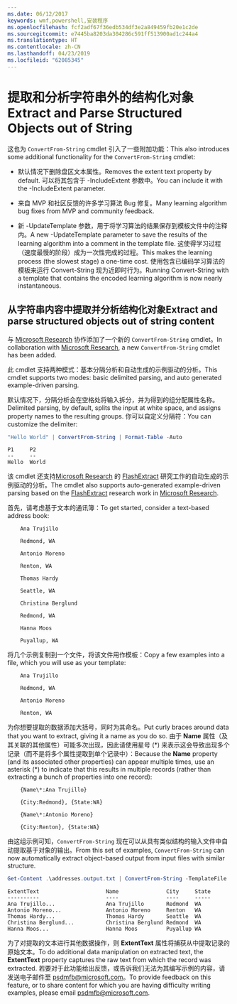```yaml
---
ms.date: 06/12/2017
keywords: wmf,powershell,安装程序
ms.openlocfilehash: fcf2adf67f36edb534df3e2a849459fb20e1c2de
ms.sourcegitcommit: e7445ba8203da304286c591ff513900ad1c244a4
ms.translationtype: HT
ms.contentlocale: zh-CN
ms.lasthandoff: 04/23/2019
ms.locfileid: "62085345"
---
```

# <a name="extract-and-parse-structured-objects-out-of-string"></a><span data-ttu-id="ad3da-102">提取和分析字符串外的结构化对象</span><span class="sxs-lookup"><span data-stu-id="ad3da-102">Extract and Parse Structured Objects out of String</span></span>

<span data-ttu-id="ad3da-103">这也为 `ConvertFrom-String` cmdlet 引入了一些附加功能：</span><span class="sxs-lookup"><span data-stu-id="ad3da-103">This also introduces some additional functionality for the `ConvertFrom-String` cmdlet:</span></span>

- <span data-ttu-id="ad3da-104">默认情况下删除盘区文本属性。</span><span class="sxs-lookup"><span data-stu-id="ad3da-104">Removes the extent text property by default.</span></span> <span data-ttu-id="ad3da-105">可以将其包含于 -IncludeExtent 参数中。</span><span class="sxs-lookup"><span data-stu-id="ad3da-105">You can include it with the -IncludeExtent parameter.</span></span>

- <span data-ttu-id="ad3da-106">来自 MVP 和社区反馈的许多学习算法 Bug 修复。</span><span class="sxs-lookup"><span data-stu-id="ad3da-106">Many learning algorithm bug fixes from MVP and community feedback.</span></span>

- <span data-ttu-id="ad3da-107">新 -UpdateTemplate 参数，用于将学习算法的结果保存到模板文件中的注释内。</span><span class="sxs-lookup"><span data-stu-id="ad3da-107">A new -UpdateTemplate parameter to save the results of the learning algorithm into a comment in the template file.</span></span> <span data-ttu-id="ad3da-108">这使得学习过程（速度最慢的阶段）成为一次性完成的过程。</span><span class="sxs-lookup"><span data-stu-id="ad3da-108">This makes the learning process (the slowest stage) a one-time cost.</span></span> <span data-ttu-id="ad3da-109">使用包含已编码学习算法的模板来运行 Convert-String 现为近即时行为。</span><span class="sxs-lookup"><span data-stu-id="ad3da-109">Running Convert-String with a template that contains the encoded learning algorithm is now nearly instantaneous.</span></span>

## <a name="extract-and-parse-structured-objects-out-of-string-content"></a><span data-ttu-id="ad3da-110">从字符串内容中提取并分析结构化对象</span><span class="sxs-lookup"><span data-stu-id="ad3da-110">Extract and parse structured objects out of string content</span></span>

<span data-ttu-id="ad3da-111">与 [Microsoft Research](https://www.microsoft.com/en-us/research/?from=http%3A%2F%2Fresearch.microsoft.com%2F) 协作添加了一个新的 `ConvertFrom-String` cmdlet。</span><span class="sxs-lookup"><span data-stu-id="ad3da-111">In collaboration with [Microsoft Research](https://www.microsoft.com/en-us/research/?from=http%3A%2F%2Fresearch.microsoft.com%2F), a new `ConvertFrom-String` cmdlet has been added.</span></span>

<span data-ttu-id="ad3da-112">此 cmdlet 支持两种模式：基本分隔分析和自动生成的示例驱动的分析。</span><span class="sxs-lookup"><span data-stu-id="ad3da-112">This cmdlet supports two modes: basic delimited parsing, and auto generated example-driven parsing.</span></span>

<span data-ttu-id="ad3da-113">默认情况下，分隔分析会在空格处将输入拆分，并为得到的组分配属性名称。</span><span class="sxs-lookup"><span data-stu-id="ad3da-113">Delimited parsing, by default, splits the input at white space, and assigns property names to the resulting groups.</span></span> <span data-ttu-id="ad3da-114">你可以自定义分隔符：</span><span class="sxs-lookup"><span data-stu-id="ad3da-114">You can customize the delimiter:</span></span>

```powershell
"Hello World" | ConvertFrom-String | Format-Table -Auto
```

```output
P1     P2
--     --
Hello  World
```

<span data-ttu-id="ad3da-115">该 cmdlet 还支持[Microsoft Research](https://www.microsoft.com/en-us/research/?from=http%3A%2F%2Fresearch.microsoft.com%2F) 的 [FlashExtract](https://www.microsoft.com/en-us/research/publication/flashextract-framework-data-extraction-examples/?from=http%3A%2F%2Fresearch.microsoft.com%2Fen-us%2Fum%2Fpeople%2Fsumitg%2Fflashextract.html) 研究工作的自动生成的示例驱动的分析。</span><span class="sxs-lookup"><span data-stu-id="ad3da-115">The cmdlet also supports auto-generated example-driven parsing based on the [FlashExtract](https://www.microsoft.com/en-us/research/publication/flashextract-framework-data-extraction-examples/?from=http%3A%2F%2Fresearch.microsoft.com%2Fen-us%2Fum%2Fpeople%2Fsumitg%2Fflashextract.html) research work in [Microsoft Research](https://www.microsoft.com/en-us/research/?from=http%3A%2F%2Fresearch.microsoft.com%2F).</span></span>

<span data-ttu-id="ad3da-116">首先，请考虑基于文本的通讯簿：</span><span class="sxs-lookup"><span data-stu-id="ad3da-116">To get started, consider a text-based address book:</span></span>

```
    Ana Trujillo

    Redmond, WA

    Antonio Moreno

    Renton, WA

    Thomas Hardy

    Seattle, WA

    Christina Berglund

    Redmond, WA

    Hanna Moos

    Puyallup, WA
```

<span data-ttu-id="ad3da-117">将几个示例复制到一个文件，将该文件用作模板：</span><span class="sxs-lookup"><span data-stu-id="ad3da-117">Copy a few examples into a file, which you will use as your template:</span></span>

```
    Ana Trujillo

    Redmond, WA

    Antonio Moreno

    Renton, WA
```

<span data-ttu-id="ad3da-118">为你想要提取的数据添加大括号，同时为其命名。</span><span class="sxs-lookup"><span data-stu-id="ad3da-118">Put curly braces around data that you want to extract, giving it a name as you do so.</span></span> <span data-ttu-id="ad3da-119">由于 **Name** 属性（及其关联的其他属性）可能多次出现，因此请使用星号 (\*) 来表示这会导致出现多个记录（而不是将多个属性提取到单个记录中）：</span><span class="sxs-lookup"><span data-stu-id="ad3da-119">Because the **Name** property (and its associated other properties) can appear multiple times, use an asterisk (\*) to indicate that this results in multiple records (rather than extracting a bunch of properties into one record):</span></span>

```
    {Name\*:Ana Trujillo}

    {City:Redmond}, {State:WA}

    {Name\*:Antonio Moreno}

    {City:Renton}, {State:WA}
```

<span data-ttu-id="ad3da-120">由这组示例可知，`ConvertFrom-String` 现在可以从具有类似结构的输入文件中自动提取基于对象的输出。</span><span class="sxs-lookup"><span data-stu-id="ad3da-120">From this set of examples, `ConvertFrom-String` can now automatically extract object-based output from input files with similar structure.</span></span>

```powershell
Get-Content .\addresses.output.txt | ConvertFrom-String -TemplateFile .\addresses.template.txt | Format-Table -Auto
```

```output
ExtentText                     Name               City     State
----------                     ----               ----     -----
Ana Trujillo...                Ana Trujillo       Redmond  WA
Antonio Moreno...              Antonio Moreno     Renton   WA
Thomas Hardy...                Thomas Hardy       Seattle  WA
Christina Berglund...          Christina Berglund Redmond  WA
Hanna Moos...                  Hanna Moos         Puyallup WA
```

<span data-ttu-id="ad3da-121">为了对提取的文本进行其他数据操作，则 **ExtentText** 属性将捕获从中提取记录的原始文本。</span><span class="sxs-lookup"><span data-stu-id="ad3da-121">To do additional data manipulation on extracted text, the **ExtentText** property captures the raw text from which the record was extracted.</span></span> <span data-ttu-id="ad3da-122">若要对于此功能给出反馈，或告诉我们无法为其编写示例的内容，请发送电子邮件至 <psdmfb@microsoft.com>。</span><span class="sxs-lookup"><span data-stu-id="ad3da-122">To provide feedback on this feature, or to share content for which you are having difficulty writing examples, please email <psdmfb@microsoft.com>.</span></span>